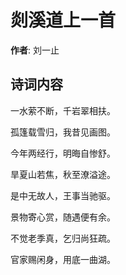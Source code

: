 # 剡溪道上一首

**作者**: 刘一止

## 诗词内容

一水萦不断，千岩翠相扶。

孤篷载雪归，我昔见画图。

今年两经行，明晦自惨舒。

旱夏山若焦，秋至潦溢途。

是中无故人，王事当驰驱。

景物寄心赏，随遇便有余。

不觉老季真，乞归尚狂疏。

官家赐闲身，用底一曲湖。


